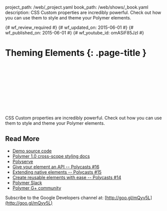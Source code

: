 project_path: /web/_project.yaml
book_path: /web/shows/_book.yaml
description: CSS Custom properties are incredibly powerful. Check out how you can use them to style and theme your Polymer elements.

{# wf_review_required #}
{# wf_updated_on: 2015-06-01 #}
{# wf_published_on: 2015-06-01 #}
{# wf_youtube_id: omASiF85JzI #}

# Theming Elements {: .page-title }


<div class="video-wrapper">
  <iframe class="devsite-embedded-youtube-video" data-video-id="omASiF85JzI"
          data-autohide="1" data-showinfo="0" frameborder="0" allowfullscreen>
  </iframe>
</div>


CSS Custom properties are incredibly powerful. Check out how you can use them to style and theme your Polymer elements.

## Read More

- [Demo source code](https://github.com/Polymer/polycasts/tree/master/ep17-theming/ui-message)
- [Polymer 1.0 cross-scope styling docs](https://www.polymer-project.org/1.0/docs/devguide/styling.html#xscope-styling)
- [Polyserve](https://github.com/polymerlabs/polyserve)
- [Give your element an API -- Polycasts #16](https://www.youtube.com/watch?v=7jolqbtIdiY&index=1&list=PLOU2XLYxmsII5c3Mgw6fNYCzaWrsM3sMN)
- [Extending native elements -- Polycasts #15](https://www.youtube.com/watch?v=OV8BvxpNQOs&list=PLOU2XLYxmsII5c3Mgw6fNYCzaWrsM3sMN)
- [Create reusable elements with ease -- Polycasts #14](https://www.youtube.com/watch?v=p7Q1mQtFGM8&list=PLOU2XLYxmsII5c3Mgw6fNYCzaWrsM3sMN&index=2)
- [Polymer Slack](http://bit.ly/polymerslack)
- [Polymer G+ community](https://plus.google.com/communities/115626364525706131031)

Subscribe to the Google Developers channel at: [http://goo.gl/mQyv5L](http://goo.gl/mQyv5L)

